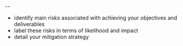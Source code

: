 

--

- identify main risks associated with achieving your objectives and deliverables
- label these risks in terms of likelihood and impact
- detail your mitigation strategy